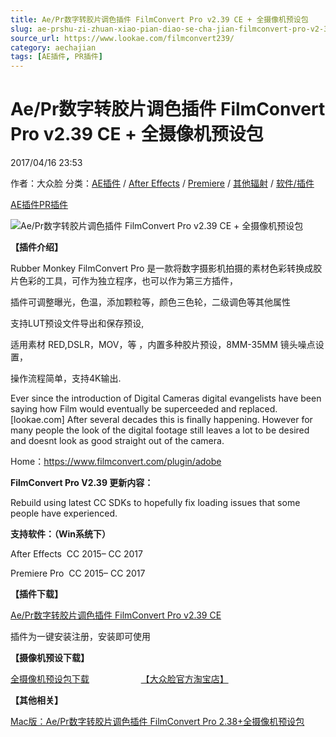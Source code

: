 ```yaml
---
title: Ae/Pr数字转胶片调色插件 FilmConvert Pro v2.39 CE + 全摄像机预设包
slug: ae-prshu-zi-zhuan-xiao-pian-diao-se-cha-jian-filmconvert-pro-v2-39-ce-quan-she-xiang-ji-yu-she-bao
source_url: https://www.lookae.com/filmconvert239/
category: aechajian
tags: [AE插件, PR插件]
---
```

# Ae/Pr数字转胶片调色插件 FilmConvert Pro v2.39 CE + 全摄像机预设包

2017/04/16 23:53

作者：大众脸
分类：[AE插件](https://www.lookae.com/after-effects/aechajian/) / [After Effects](https://www.lookae.com/after-effects/) / [Premiere](https://www.lookae.com/qitarjcj/premierezy/) / [其他辐射](https://www.lookae.com/others/) / [软件/插件](https://www.lookae.com/qitarjcj/)

[AE插件](https://www.lookae.com/tag/ae%e6%8f%92%e4%bb%b6/)[PR插件](https://www.lookae.com/tag/pr%e6%8f%92%e4%bb%b6/)

![Ae/Pr数字转胶片调色插件 FilmConvert Pro v2.39 CE + 全摄像机预设包](https://www.lookae.com/wp-content/uploads/2016/10/AEFilmConvert.jpg "Ae/Pr数字转胶片调色插件 FilmConvert Pro v2.39 CE + 全摄像机预设包-LookAE.com")

**【插件介绍】**

Rubber Monkey FilmConvert Pro 是一款将数字摄影机拍摄的素材色彩转换成胶片色彩的工具，可作为独立程序，也可以作为第三方插件，

插件可调整曝光，色温，添加颗粒等，颜色三色轮，二级调色等其他属性

支持LUT预设文件导出和保存预设,

适用素材 RED,DSLR，MOV，等 ，内置多种胶片预设，8MM-35MM 镜头噪点设置，

操作流程简单，支持4K输出.

Ever since the introduction of Digital Cameras digital evangelists have been saying how Film would eventually be superceeded and replaced.[lookae.com] After several decades this is finally happening. However for many people the look of the digital footage still leaves a lot to be desired and doesnt look as good straight out of the camera.

Home：https://www.filmconvert.com/plugin/adobe

**FilmConvert Pro V2.39 更新内容：**

Rebuild using latest CC SDKs to hopefully fix loading issues that some people have experienced.

**支持软件：（Win系统下）**

After Effects  CC 2015– CC 2017

Premiere Pro  CC 2015– CC 2017

**【插件下载】**

[Ae/Pr数字转胶片调色插件 FilmConvert Pro v2.39 CE](https://lookae.ctfile.com/fs/5JH198612217)

插件为一键安装注册，安装即可使用

**【摄像机预设下载】**

[全摄像机预设包下载](https://www.filmconvert.com/download/camera-profile)                     [【大众脸官方淘宝店】](https://lookae.taobao.com/)

**【其他相关】**

[Mac版：Ae/Pr数字转胶片调色插件 FilmConvert Pro 2.38+全摄像机预设包](https://www.lookae.com/aefilmconvert238/)
